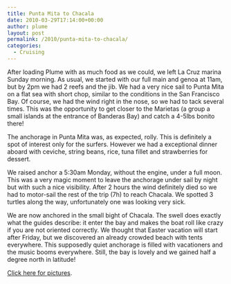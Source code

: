 ```yaml
---
title: Punta Mita to Chacala
date: 2010-03-29T17:14:00+00:00
author: plume
layout: post
permalink: /2010/punta-mita-to-chacala/
categories:
  - Cruising
---
```

After loading Plume with as much food as we could, we left La Cruz marina Sunday
morning. As usual, we started with our full main and genoa at 11am, but by 2pm
we had 2 reefs and the jib. We had a very nice sail to Punta Mita on a flat sea
with short chop, similar to the conditions in the San Francisco Bay. Of course,
we had the wind right in the nose, so we had to tack several times. This was the
opportunity to get closer to the Marietas (a group a small islands at the
entrance of Banderas Bay) and catch a 4-5lbs bonito there!

The anchorage in Punta Mita was, as expected, rolly. This is definitely a spot
of interest only for the surfers. However we had a exceptional dinner aboard
with ceviche, string beans, rice, tuna fillet and strawberries for dessert.

We raised anchor a 5:30am Monday, without the engine, under a full moon. This
was a very magic moment to leave the anchorage under sail by night but with such
a nice visibility. After 2 hours the wind definitely died so we had to
motor-sail the rest of the trip (7h) to reach Chacala. We spotted 3 turtles
along the way, unfortunately one was looking very sick.

We are now anchored in the small bight of Chacala. The swell does exactly what
the guides describe: it enter the bay and makes the boat roll like crazy if you
are not oriented correctly. We thought that Easter vacation will start after
Friday, but we discovered an already crowded beach with tents everywhere. This
supposedly quiet anchorage is filled with vacationers and the music booms
everywhere. Still, the bay is lovely and we gained half a degree north in
latitude!

[Click here for pictures](https://photos.flupes.org/Public/Plume/Sabbatical/2010-03cChacala/).